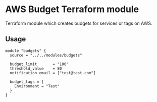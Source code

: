 # AWS Budget Terraform module

Terraform module which creates budgets for services or tags on AWS.

## Usage

```hcl
module "budgets" {
  source = "../../modules/budgets"

  budget_limit       = "100"
  threshold_value    = 80
  notification_email = ["test@test.com"]
  
  budget_tags = {
    Environment = "Test"
  }
}
```
